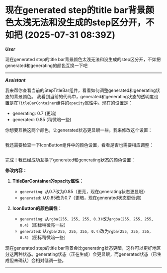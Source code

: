 <!-- Generated by SpecStory -->

# 现在generated step的title bar背景颜色太浅无法和没生成的step区分开，不如把 (2025-07-31 08:39Z)

_**User**_

现在generated step的title bar背景颜色太浅无法和没生成的step区分开，不如把generated和generating的颜色互换一下吧

---

_**Assistant**_

我来帮你查看当前的StepTitleBar组件，看看如何调整generated和generating状态的背景颜色。 我看到当前的代码中，generated和generating状态的透明度设置是在`TitleBarContainer`组件的`opacity`属性中。现在的设置是：
- generating: 0.7 (更暗)
- generated: 0.85 (稍微暗一些)

你想要互换这两个颜色，让generated状态更显眼一些。我来修改这个设置： 
```

```
我还需要检查一下IconButton组件中的颜色设置，看看是否也需要相应调整： 
```

```
完成！我已经成功互换了generated和generating状态的颜色设置：

**修改内容：**

1. **TitleBarContainer的opacity属性：**
   - `generating`: 从0.7改为0.85（更亮，现在generating状态更显眼）
   - `generated`: 从0.85改为0.7（更暗，现在generated状态更低调）

2. **IconButton的颜色属性：**
   - `generating`: 从`rgba(255, 255, 255, 0.3)`改为`rgba(255, 255, 255, 0.4)`（图标稍微亮一些）
   - `generated`: 从`rgba(255, 255, 255, 0.4)`改为`rgba(255, 255, 255, 0.3)`（图标稍微暗一些）

现在generated step的title bar背景会比generating状态更暗，这样可以更好地区分这两种状态。generating状态（正在生成）会更显眼，而generated状态（已生成但未确认）会相对低调一些。

---

